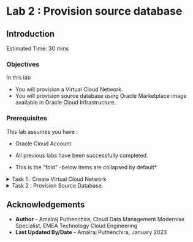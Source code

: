 # Lab 2 : Provision source database

## Introduction

Estimated Time: 30 mins

### Objectives

In this lab

* You will provision a Virtual Cloud Network.
* You will provision source database using Oracle Marketplace image available in Oracle Cloud Infrastructure.

### Prerequisites

This lab assumes you have :

* Oracle Cloud Account

* All previous labs have been successfully completed.

* This is the "fold" -below items are collapsed by default*     

<details><summary>Task 1 : Create Virtual Cloud Network </summary>

In this task we will create a new Virtual Cloud Network which will be used to host Source Database Compute , Target Database System and ZDM Service Host.

1. Login to your Oracle Cloud Console.

2. Click the Navigation Menu in the upper left, navigate to Networking and then select Virtual Cloud Networks
   
     ![ss1](./images/task1navigate.png " ")
 
3. Click on "Start VCN Wizard"

     ![ss2](./images/Task1_VCNWizard.png " ")

4. In the new small window , Select the "Create VCN with Internet Connectivity" and then click on "Start VCN Wizard"

     ![ss3](./images/Task1_VCNWizard2.png " ")

5. In new window , under Basic information specify name of VCN as ZDM-VCN and select appropritate compartment.

     ![ss4](./images/Task1_VCNWizard3.png " ")

6. Under Configure VCN and Subnets , enter details as shown in image below.

     ![ss5](./images/Task1_VCNWizard44.png " ")

Once details are entered , Click on Next

7. On the next screen , Click on Create

     ![ss6](./images/Task1_VCNWizard5.png " ")

8. This will take few seconds and you will receive a screen similar to the one below after completion.

     ![ss7](./images/Task1_VCNWizard6.png " ")

</details>

<details><summary>Task 2 : Provision Source Database. </summary>

1. Login to your Oracle Cloud Console.

2. Click the Navigation Menu in the upper left, navigate to Marketplace and then select All Applications.

     ![ss1](./images/Navigate.png " ")

3. Type "Oracle Database" in search bar.

     ![ss2](./images/oracledb.png " ")

4. Click on the listed "Oracle Database (Single Instance) Image

     ![ss3](./images/oracleimage.png " ")

5. Select an Oracle Database version which is latest ( There will be one on OL7 and one on OL8)
    
   We have choosen OL7 since our Target Database DB systems have Oracle Linux 7.

     ![ss4](./images/dbver.png " ")

6. Ensure to select the correct compartment in your tenancy and then click on "Launch Instance"

     ![ss5](./images/launch.png " ")

7. On the Create compute instance page , Please update Name for Compute as ZDM-Source-DB.

     ![ss6](./images/Compute1.png " ")

    You can leave the Image and Shape as Default.

     ![ss7](./images/shape.png " ")

 8. Under Networking , Make choices to reflect the below details

     ![ss8](./images/Compute3.png " ")

 9. Under Add SSH Keys

    Browse and provide the public ssh key generated earlier.

    ![ss9](./images/Compute4.png " ")

10. Click on "Create" to start the compute provisioning.

    ![ss9](./images/Compute5.png " ")

11. In few minutes , Compute instance with database will be provisioned and running as below.
    ![ss10](./images/prov_final.png)

12. Take a note of the Public IP address of the Compute Instance which will used in later labs to access the Source Database System.

</details>

## Acknowledgements
* **Author** - Amalraj Puthenchira, Cloud Data Management Modernise Specialist, EMEA Technology Cloud Engineering
* **Last Updated By/Date** - Amalraj Puthenchira, January 2023